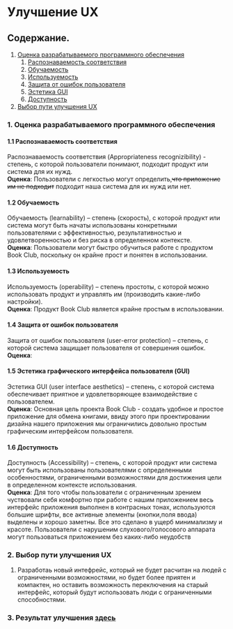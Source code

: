 # Улучшение UX

## Содержание.

1. [Оценка разрабатываемого программного обеспечения](#1)
   1. [Распознаваемость соответствия](#1.1)
   2. [Обучаемость](#1.2)
   3. [Используемость](#1.3)
   4. [Защита от ошибок пользователя](#1.4)
   5. [Эстетика GUI](#1.5)
   6. [Доступность](1.6)
2. [Выбор пути улучшения UX](#2)

<a name = "1">
</a>

### 1. Оценка разрабатываемого программного обеспечения

<a name = "1.1">
</a>

#### 1.1 Распознаваемость соответствия
Распознаваемость соответствия (Appropriateness recognizibility) - степень, с которой пользователи понимают, подходит продукт или система для их нужд.<br>
__Оценка__: Пользователи  с легкостью могут определить,~~что приложение им не подходит~~ подходит наша система для их нужд или нет. 

<a name = "1.2">
</a>

#### 1.2 Обучаемость
Обучаемость (learnability) – степень (скорость), с которой продукт или система могут быть начаты использованы конкретными пользователями с эффективностью, результативностью и удовлетворенностью и без риска в определенном контексте.<br>
__Оценка__: Пользователи могут быстро обучиться работе с продуктом Book Club,  поскольку он крайне прост и понятен в использовании.

<a name = "1.3">
</a>

#### 1.3 Используемость
Используемость (operability) – степень простоты, с которой можно использовать продукт и управлять им (производить какие-либо настройки).<br>
__Оценка__: Продукт  Book Club является крайне простым в использовании.

<a name = "1.4">
</a>

#### 1.4 Защита от ошибок пользователя
Защита от ошибок пользователя (user-error protection) – степень, с которой система защищает пользователя от совершения ошибок.
__Оценка__: 

<a name = "1.5">
</a>

#### 1.5 Эстетика графического интерфейса пользователя (GUI)
Эстетика GUI (user interface aesthetics) – степень, с которой система обеспечивает приятное и удовлетворяющее взаимодействие с пользователем.<br>
__Оценка__: Основная цель проекта  Book Club - создать удобное и простое приложение для обмена книгами, ввиду этого при проектировании дизайна нашего приложения мы ограничились довольно простым графическим интерфейсом пользователя.

<a name = "1.6">
</a>

#### 1.6 Доступность
Доступность (Accessibility) – степень, с которой продукт или система могут быть использованы пользователями с определенными особенностями, ограниченными возможностями для достижения цели в определенном контексте использования.<br>
__Оценка__: Для того чтобы пользователи с ограниченным зрением чуствовали себя комфортно при работе с нашим приложением весь интерфейс
приложения выполнен в контрасных тонах, используются большие шрифты, все активные элементы (кнопки,поля ввода) выделены и хорошо заметны. Все это сделано в ущерб минимализму и красоте.
Пользователи с нарушеним слухового/голосового аппарата могут пользоваться приложением без каких-либо неудобств

<a name = "2">
</a>

### 2. Выбор пути улучшения UX

1. Разработаь новый интефрейс, который не будет расчитан на людей с ограниченными возможностями, но будет более приятен и компактен, но
оставить возможность переключения на старый интерфейс, который будут использовать люди с ограниченными способностями. 

### 3. Результат улучшения [здесь](documentation/ux+++.md)


